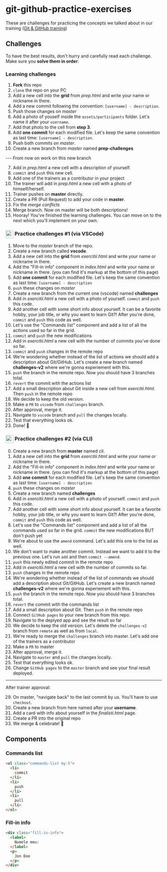 # git-github-practice-exercises

These are challenges for practicing the concepts we talked about in our training (<a href="https://frontend.ro/evenimente/git-incepatori" rel="nofollow">Git & GitHub training</a>)

## Challenges

To have the best results, don't hurry and carefully read each challenge. Make sure you **solve them in order**:

### Learning challenges

1. **Fork** this repo
2. `clone` the repo on your PC
3. Add a new cell into the **grid** from *prep.html* and write your name or nickname in there.
4. Add a new commit following the convention: `[username] - description`.
5. Push those changes on *master*
6. Add a photo of youself inside the `assets/participants` folder. Let's name it after your `username`.
7. Add that photo to the cell from  **step 3**.
8. Add **one commit** for each modified file. Let's keep the same convention as last time: `[username] - description`.
9. Push both commits on *master*.
6. Create a new branch from *master* named **prep-challenges**

--- From now on work on this new branch

7. Add in *prep.html* a new cell with a description of yourself. 
8. `commit` and `push` this new cell.
9. Add one of the trainers as a contributor in your project
10. The trainer will add in *prep.html* a new cell with a photo of himself/herself.
11. Trainer pushes on **master** directly.
12. Create a PR (Pull Request) to add your code in **master**.
13. Fix the *merge conflicts*
14. Merge branch. Now on master will be both descriptions!
15. Hooray! You've finished the learning challenges. You can move on to the next which you'll implement on your own.
### <img src="https://www.pngitem.com/pimgs/m/80-800968_vscode-visual-studio-logo-png-transparent-png.png" width="25" align="center"> Practice challenges #1 (via VSCode)

1. Move to the *master* branch of the repo.
2. Create a new branch called **vscode**.
3. Add a new cell into the **grid** from *exercitii.html* and write your name or nickname in there.
4. Add the "Fill-in info" component in *index.html* and write your name or nickname in there. (you can find it's markup at the bottom of this page)
5. Add **one commit** for each modified file. Let's keep the same convention as last time: `[username] - description`
6. `push` these changes on *master*
7. Create a new branch from the current one (vscode) named **challenges**
8. Add in *exercitii.html* a new cell with a photo of yourself. `commit` and `push` this code.
9. Add another cell with some short info about yourself. It can be a favorite hobby, your job title, or why you want to learn Git?! After you're done, `commit` and `push` this code as well.
10. Let's use the "Commands list" component and add a list of all the actions used so far in the grid.
11. `commit` and `push` the new modifications
12. Add in *exercitii.html* a new cell with the number of commits you've done so far.
13. `commit` and `push` changes in the remote repo
15. We're wondering whether instead of the list of actions we should add a description about Git/GitHub. Let's create a new branch named **challenges-v2** where we're gonna experiement with this.
16. `push` the branch in the remote repo. Now you should have 3 branches total.
17. `revert` the commit with the actions list
18. Add a small description about Git inside a new cell from *exercitii.html*. Then `push` in the remote repo
19. We decide to keep the old version.
20. Make a `PR` to `vscode` from `challenges` branch.
21. After approval, merge it.
22. Navigate to `vscode` branch and `pull` the changes locally.
23. Test that everything looks ok.
24. Done! 💪

### <img src="https://git-scm.com/images/logos/downloads/Git-Icon-1788C.png" width="25" align="center"> Practice challenges #2 (via CLI)

0. Create a new branch from **master** named *cli*.
1. Add a new cell into the **grid** from *exercitii.html* and write your name or nickname in there.
2. Add the "Fill-in info" component in *index.html* and write your name or nickname in there. (you can find it's markup at the bottom of this page)
3. Add **one commit** for each modified file. Let's keep the same convention as last time: `[username] - description`
4. `push` these changes on *master*
5. Create a new branch named **challenges**
6. Add in *exercitii.html* a new cell with a photo of yourself. `commit` and `push` this code.
7. Add another cell with some short info about yourself. It can be a favorite hobby, your job title, or why you want to learn Git?! After you're done, `commit` and `push` this code as well.
8. Let's use the "Commands list" component and add a list of all the commands used so far in the grid. `commit` the new modifications BUT don't push yet
9. We're about to use the `amend` command. Let's add this one to the list as well.
10. We don't want to make another commit. Instead we want to add it to the previous one. Let's run `add` and then `commit --amend`.
11. `push` this newly edited commit in the remote repo
12. Add in *exercitii.html* a new cell with the number of commits so far.
13. `push` changes in the remote repo
14. We're wondering whether instead of the list of commands we should add a description about Git/GitHub. Let's create a new branch named **challenges-v2** where we're gonna experiement with this.
15. `push` the branch in the remote repo. Now you should have 3 branches total.
16. `revert` the commit with the commands list
17. Add a small description about Git. Then `push` in the remote repo
18. Connect `GitHub pages` to your new branch from this repo.
19. Navigate to the deplyed app and see the result so far
20. We decide to keep the old version. Let's delete the `challenges-v2` branch from `remote` as well as from `local`.
21. We're ready to merge the `challenges` branch into master. Let's add one of the trainers as a contributor
22. Make a `PR` to master
23. After approval, merge it.
24. Navigate to `master` and `pull` the changes locally.
25. Test that everything looks ok.
26. Change `GitHub pages` to the `master` branch and see your final result deployed.
---

After trainer approval:


29. On master, "navigate back" to the last commit by us. You'll have to use `checkout`.
30. Create a new branch from here named after your **username**.
31. Add a card with info about yourself in the *finalisti.html* page.
32. Create a PR into the original repo
33. We merge & celebrate! 🎉

## Components

### Commands list

```html
<ol class="commands-list my-5">
  <li>
    commit
  </li>
  <li>
    push
  </li>
  <li>
    pull
  </li>
</ol>
```


### Fill-in info

```html
<div class="fill-in-info">
  <label>
    Numele meu:
  </label>
  <p>
    Jon Doe
  </p>
</div>
```